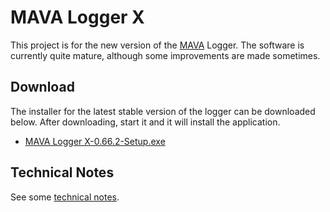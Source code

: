# MAVA Logger X

This project is for the new version of the [MAVA](https://virtualairlines.hu) Logger. The software is currently quite mature, although some improvements are made sometimes.

## Download

The installer for the latest stable version of the logger can be downloaded below. After downloading, start it and it will install the application.

- [MAVA Logger X-0.66.2-Setup.exe](<https://mlx.varadiistvan.hu/update/MAVA Logger X-0.66.2-Setup.exe>)

## Technical Notes

See some [technical notes](doc/TechnicalNotes.md).

